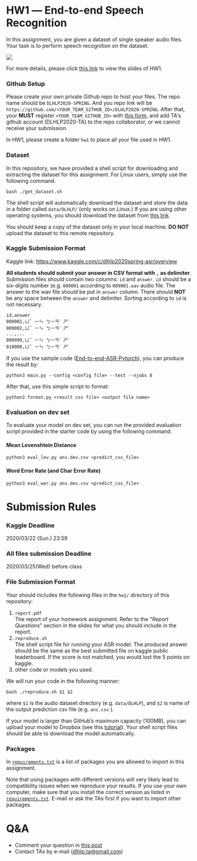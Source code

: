 # HW1 ― End-to-end Speech Recognition
In this assignment, you are given a dataset of single speaker audio files. Your task is to perform speech recognition on the dataset.

![](https://i.imgur.com/89NtMwS.png)

For more details, please click [this link](https://docs.google.com/presentation/d/1C2a1_V91EHjy3sgxy3rKWqU6hCIOOsbMWuOhYCZW5jQ) to view the slides of HW1.

### Github Setup
Please create your own private Github repo to host your files. The repo name should be `DLHLP2020-SPRING`. And you repo link will be `https://github.com/<YOUR_TEAM_GITHUB_ID>/DLHLP2020-SPRING`. After that, your **MUST** register `<YOUR_TEAM_GITHUB_ID>` with [this form](https://forms.gle/G7LohptsqnxFkpWc9), and add TA's github account (DLHLP2020-TA) to the repo collaborator, or we cannot receive your submission.

In HW1, please create a folder `hw1` to place all your file used in HW1.

### Dataset
In this repository, we have provided a shell script for downloading and extracting the dataset for this assignment. For Linux users, simply use the following command.

    bash ./get_dataset.sh
The shell script will automatically download the dataset and store the data in a folder called `data/DLHLP/` (only works on Linux.) If you are using other operating systems, you should download the dataset from [this link](https://docs.google.com/uc?export=download&id=1daFU8tPPUyhN7Fc6JUTohEfHXIn6ZDgq).

You should keep a copy of the dataset only in your local machine. **DO NOT** upload the dataset to this remote repository.

### Kaggle Submission Format

Kaggle link: https://www.kaggle.com/c/dlhlp2020spring-asr/overview

<p><strong>All students should submit your answer in CSV format with <code>,</code> as delimiter</strong>. Submission files should contain two columns: <code>id</code> and <code>answer</code>. <code>id</code> should be a six-digits number (e.g. <code>009001</code> according to <code>009001.wav</code> audio file. The answer to the wav file should be put in <code>answer</code> column. There should <strong>NOT</strong> be any space between the <code>answer</code> and delimiter. Sorting according to <code>id</code> is not necessary.

```
id,answer
009001,ㄩˇ ㄧㄣ ㄅㄧㄢˋ ㄕˋ
009002,ㄩˇ ㄧㄣ ㄅㄧㄢˋ ㄕˋ
...,...
009999,ㄩˇ ㄧㄣ ㄅㄧㄢˋ ㄕˋ
010000,ㄩˇ ㄧㄣ ㄅㄧㄢˋ ㄕˋ
```

If you use the sample code ([End-to-end-ASR-Pytorch](https://github.com/Alexander-H-Liu/End-to-end-ASR-Pytorch)), you can produce the result by: 
```
python3 main.py --config <config file> --test --njobs 8
```
After that, use this simple script to format:

```
python3 format.py <result csv file> <output file name>
```


### Evaluation on dev set
To evaluate your model on dev set, you can run the provided evaluation script provided in the starter code by using the following command.

#### Mean Levenshtein Distance
```
python3 eval_lev.py ans.dev.csv <predict_csv_file>
```

#### Word Error Rate (and Char Error Rate)
```
python3 eval_wer.py ans.dev.csv <predict_csv_file>
```

# Submission Rules
### Kaggle Deadline
2020/03/22 (Sun.) 23:59
### All files submission Deadline
2020/03/25(Wed) before class

### File Submission Format
Your should includes the following files in the `hw1/` directory of this repository:
 1.   `report.pdf`  
The report of your homework assignment. Refer to the "*Report Questions*" section in the slides for what you should include in the report.
 2.   `reproduce.sh`  
The shell script file for running your ASR model. The produced answer should be the same as the best submitted file on kaggle public leaderboard. If the score is not matched, you would lost the 5 points on kaggle.
 3.   other code or models you used.

We will run your code in the following manner:

    bash ./reproduce.sh $1 $2
where `$1` is the audio dataset directory (e.g. `data/DLHLP`), and `$2` is name of the output prediction csv file (e.g. `ans.csv` ).

If your model is larger than GitHub’s maximum capacity (100MB), you can upload your model to Dropbox (see this [tutorial](https://docs.google.com/presentation/d/1SsIeIij9ZOEN_TGdbAS1oWcI6bT1uSTI6b5__u2wdDc/edit?usp=sharing)). Your shell script files should be able to download the model automatically.

### Packages
In [`requirements.txt`](https://github.com/DLHLP2020/hw1-speech-recognition/blob/master/pip-freeze.txt) is a list of packages you are allowed to import in this assignment.

Note that using packages with different versions will very likely lead to compatibility issues when we reproduce your results. If you use your own computer, make sure that you install the correct version as listed in [`requirements.txt`](https://github.com/DLHLP2020/hw1-speech-recognition/blob/master/requirements.txt). E-mail or ask the TAs first if you want to import other packages.


# Q&A
- Comment your question in [this post](https://www.facebook.com/notes/deep-learning-for-human-language-processing-2020spring/hw1-qa/792120354630460/)
- Contact TAs by e-mail ([dlhlp.ta@gmail.com](mailto:dlhlp.ta@gmail.com))
